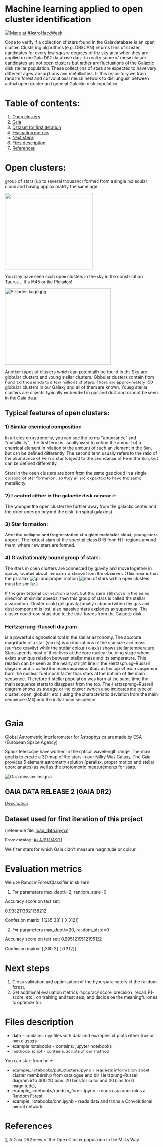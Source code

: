 # Machine learning applied to open cluster identification

[![Made at #AstroHackWeek](https://img.shields.io/badge/Made%20at-%23AstroHackWeek-8063d5.svg?style=flat)](http://astrohackweek.org/)

Code to verify if a collection of stars found in the Gaia database is an open cluster.
Clustering algorithms (e.g. DBSCAN) returns tens of cluster candidates for every few square degrees of the sky area when they are applied to the Gaia DR2 database data.
In reality some of these cluster candidates are not open clusters but rather are fluctuations of the Galactic disk stellar population.
These collections of stars are expected to have very different ages, absorptions and metallicities. 
In this repository we train random forest and convolutional neural network to distiungush between actual open cluster and general Galactic disk population. 

# Table of contents:
1. [Open clusters](#open-clusters)
2. [Gaia](#gaia)
3. [Dataset for first iteration](#dataset-used-for-first-iteration-of-this-project)
4. [Evaluation metrics](#evaluation-metrics)
5. [Next steps](#next-steps)
6. [Files description](#files-description)
7. [References](#references)
    
# Open clusters:
group of stars (up to several thousand) formed from a single molecular cloud and having approximately the same age.

<img crossorigin="anonymous" src="https://upload.wikimedia.org/wikipedia/commons/thumb/7/72/VISTA_Finds_Star_Clusters_Galore.jpg/800px-VISTA_Finds_Star_Clusters_Galore.jpg" class="jpg" alt="" width="289" height="251" style="">

You may have seen such open clusters in the sky in the constellation Taurus... It's M45 or the Pleiades!

<img crossorigin="anonymous" src="https://upload.wikimedia.org/wikipedia/commons/thumb/4/4e/Pleiades_large.jpg/800px-Pleiades_large.jpg" class="jpg" alt="Pleiades large.jpg" width="348" height="251" style="">

Another types of clusters which can potentially be found in the Sky are globular clusters and young stellar clusters. Globular clusters contain from hundred thousands to a few millions of stars. There are approximately 150 globular clusters in our Galaxy and all of them are known. Young stellar clusters are objects typically embedded in gas and dust and cannot be seen in the Gaia data.

## Typical features of open clusters:

### 1) Similar chemical composition 

In articles on astronomy, you can see the terms "abundance" and "metallicity". The first term is usually used to define the amount of a chemical element in relation to the amount of such an element in the Sun, but can be defined differently. The second term usually refers to the ratio of the abundance of Fe in a star (object) to the abundance of Fe in the Sun, but can be defined differently. 

Stars in the open clusters are born from the same gas cloud in a single episode of star formation, so they all are expected to have the same metallicity.

### 2) Located either in the galactic disk or near it:

The younger the open cluster the further away from the galactic center and the older ones go beyond the disk. (in spiral galaxies). 

### 3) Star formation:

After the collapse and fragmentation of a giant molecular cloud, young stars appear. The hottest stars of the spectral class O-B form H II regions around them, where new stars are formed.

### 4) Gravitationally bound group of stars:

The stars in open clusters are connected by gravity and move together in space, located about the same distance from the observer. (This means that the parallax <img src="https://latex.codecogs.com/gif.latex?\pi" title="\pi" /> and proper motion <img src="https://latex.codecogs.com/gif.latex?\mu" title="\mu" /> of stars within open clusters must be similar.)

If the gravitational connection is lost, but the stars still move in the same direction at similar speeds, then this group of stars is called the stellar association.
Cluster could get gravitationally unbound when the gas and dust component is lost, also massive stars explodes as supernova. The cluster could lose stars due to the tidal forces from the Galactic disk.

### Hertzsprung–Russell diagram

is a powerful diagnostical tool in the stellar astronomy. The absolute magnitude of a star (y-axis) is an indications of the star size and mass (surface gravity) while the stellar colour (x-axis) shows stellar temperature. Stars spends most of their lives at the core nuclear burning stage where exists a unique relation between stellar mass and its temperature. This relation can be seen as the nearly stright line in the Hertzsprung–Russell diagram and is called the main sequence. Stars at the top of main sequence burn the nuclear fuel much faster than stars at the bottom of the main sequence. Therefore if stellar population was born at the same time the main sequence starts to disappear from the top. The Hertzsprung–Russell diagram shows us the age of the cluster (which also indicates the type of cluster: open, globular, etc.) using the characteristic deviation from the main sequence (MS) and the initial main sequence.

<img crossorigin="anonymous" src="https://upload.wikimedia.org/wikipedia/commons/2/27/Open_cluster_HR_diagram_ages.gif" class="gif" alt="" style="">

# Gaia

Global Astrometric Interferometer for Astrophysics are made by ESA (European Space Agency)

Space telescope have worked in the optical wavelength range.
The main goal is to create a 3D map of the stars in our Milky Way Galaxy. The Gaia provides 5 element astrometry solution (parallax, proper motion and stellar coordianates) as well as the photometric measurements for stars.

<img crossorigin="anonymous" src="https://upload.wikimedia.org/wikipedia/en/f/f7/Gaia_insignia.png" class="png" alt="Gaia mission insignia">

## GAIA DATA RELEASE 2 (GAIA DR2)

[Description](https://www.cosmos.esa.int/web/gaia/dr2)

## Dataset used for first iteration of this project

(reference file: [load_data.ipynb](https://github.com/ignotur/Random-forest-open-cluster/blob/master/load_data.ipynb))

From catalog: [A+A/618/A93](https://vizier.u-strasbg.fr/viz-bin/VizieR-3?-source=+J%2FA%2BA%2F618%2FA93%2Fmembers&-from=nav&-nav=cat%3AJ%2FA%2BA%2F618%2FA93%26tab%3A%7BJ%2FA%2BA%2F618%2FA93%2Fmembers%7D%26key%3Asource%3DJ%2FA%2BA%2F618%2FA93%2Fmembers%26HTTPPRM%3A%26-out.max%3D1000%26-out.form%3DHTML+Table%26-oc.form%3Dsexa%26#adapt)[1](https://arxiv.org/abs/1805.08726)

We filter stars for which Gaia didn't measure magnitude or colour

# Evaluation metrics
We use RandomForestClassifier in sklearn

1. For parameters max_depth=2, random_state=0 

Accuracy score on test set:

0.9382113821138212

Confusion matrix:
[[265  38]
 [  0 312]]
 

2. For parameters max_depth=20, random_state=0 

Accuracy score on test set:
0.9951219512195122

Confusion matrix:
[[300   3]
 [  0 312]]


# Next steps

1. Cross validation and optimisation of the hyperparameters of the random forest. 
2. Get additional evaluation metrics (accuracy score, precision, recall, F1-score, etc.) on training and test sets, and decide on the meaningful ones to optimize for.

# Files description	
* data - contains: npy files with data and examples of plots either true or non clusters	
* example notebooks - contains: jupyter notebooks	
* methods script - contains: scripts of our method	

You can start from here:
* example_notebooks/pull_clusters.ipynb - requests information about cluster membership from catalogue and bin Herzprung-Russell	
diagram into 400 2D bins (20 bins for color and 20 bins for G magnitude),	
* example_notebooks/random_forest.ipynb - reads data and trains a Random Forest	
* example_notebooks/cnn.ipynb - reads data and trains a Convolutional neural network

# References
[1.](https://arxiv.org/abs/1805.08726) A Gaia DR2 view of the Open Cluster population in the Milky Way
